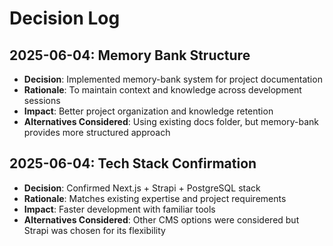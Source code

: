 # Decision Log

## 2025-06-04: Memory Bank Structure
- **Decision**: Implemented memory-bank system for project documentation
- **Rationale**: To maintain context and knowledge across development sessions
- **Impact**: Better project organization and knowledge retention
- **Alternatives Considered**: Using existing docs folder, but memory-bank provides more structured approach

## 2025-06-04: Tech Stack Confirmation
- **Decision**: Confirmed Next.js + Strapi + PostgreSQL stack
- **Rationale**: Matches existing expertise and project requirements
- **Impact**: Faster development with familiar tools
- **Alternatives Considered**: Other CMS options were considered but Strapi was chosen for its flexibility
